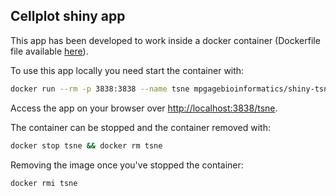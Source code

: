 ## Cellplot shiny app

This app has been developed to work inside a docker container (Dockerfile file available [here](https://github.com/mpg-age-bioinformatics/shiny)).

To use this app locally you need start the container with:
```bash
docker run --rm -p 3838:3838 --name tsne mpgagebioinformatics/shiny-tsne
```
Access the app on your browser over [http://localhost:3838/tsne](http://localhost:3838/tsne).

The container can be stopped and the container removed with:
```bash
docker stop tsne && docker rm tsne
``` 
Removing the image once you've stopped the container:
```bash
docker rmi tsne
```
